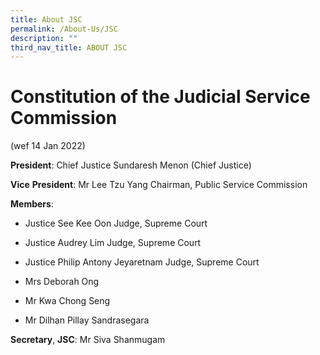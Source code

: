 ```yaml
---
title: About JSC
permalink: /About-Us/JSC
description: ""
third_nav_title: ABOUT JSC
---
```




# Constitution of the Judicial Service Commission
(wef 14 Jan 2022)

**President**:
Chief Justice Sundaresh Menon
(Chief Justice)

**Vice** **President**:
Mr Lee Tzu Yang
Chairman, Public Service Commission

**Members**:

* Justice See Kee Oon
Judge, Supreme Court

* Justice Audrey Lim
Judge, Supreme Court
*  Justice Philip Antony Jeyaretnam
Judge, Supreme Court
* Mrs Deborah Ong
* Mr Kwa Chong Seng
* Mr Dilhan Pillay Sandrasegara

**Secretary**, **JSC**:
Mr Siva Shanmugam